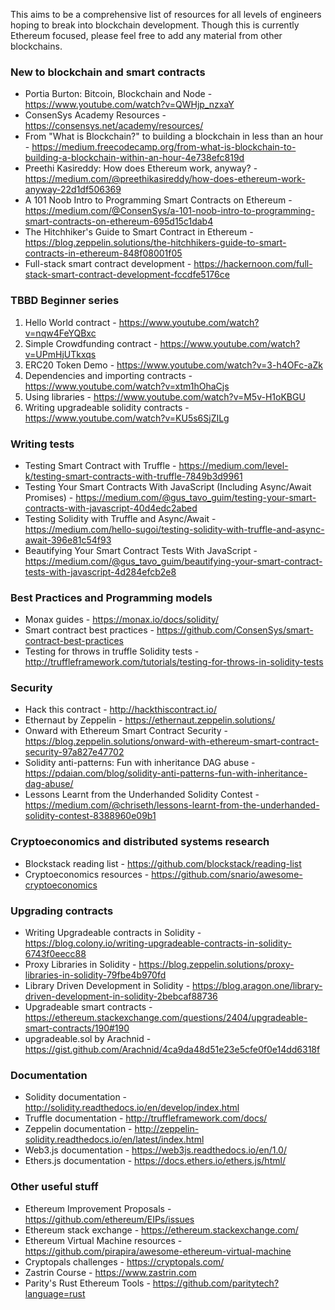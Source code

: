 This aims to be a comprehensive list of resources for all levels of engineers hoping to break into blockchain development. Though this is currently Ethereum focused, please feel free to add any material from other blockchains.

### New to blockchain and smart contracts

- Portia Burton: Bitcoin, Blockchain and Node - https://www.youtube.com/watch?v=QWHjp_nzxaY
- ConsenSys Academy Resources - https://consensys.net/academy/resources/
- From "What is Blockchain?" to building a blockchain in less than an hour - https://medium.freecodecamp.org/from-what-is-blockchain-to-building-a-blockchain-within-an-hour-4e738efc819d
- Preethi Kasireddy: How does Ethereum work, anyway? - https://medium.com/@preethikasireddy/how-does-ethereum-work-anyway-22d1df506369
- A 101 Noob Intro to Programming Smart Contracts on Ethereum - https://medium.com/@ConsenSys/a-101-noob-intro-to-programming-smart-contracts-on-ethereum-695d15c1dab4
- The Hitchhiker's Guide to Smart Contract in Ethereum - https://blog.zeppelin.solutions/the-hitchhikers-guide-to-smart-contracts-in-ethereum-848f08001f05
- Full-stack smart contract development - https://hackernoon.com/full-stack-smart-contract-development-fccdfe5176ce

### TBBD Beginner series

1) Hello World contract - https://www.youtube.com/watch?v=nqw4FeYQBxc
2) Simple Crowdfunding contract - https://www.youtube.com/watch?v=UPmHjUTkxqs
3) ERC20 Token Demo - https://www.youtube.com/watch?v=3-h4OFc-aZk
4) Dependencies and importing contracts - https://www.youtube.com/watch?v=xtm1hOhaCjs
5) Using libraries - https://www.youtube.com/watch?v=M5v-H1oKBGU
6) Writing upgradeable solidity contracts - https://www.youtube.com/watch?v=KU5s6SjZILg

### Writing tests

- Testing Smart Contract with Truffle - https://medium.com/level-k/testing-smart-contracts-with-truffle-7849b3d9961
- Testing Your Smart Contracts With JavaScript (Including Async/Await Promises) - https://medium.com/@gus_tavo_guim/testing-your-smart-contracts-with-javascript-40d4edc2abed
- Testing Solidity with Truffle and Async/Await - https://medium.com/hello-sugoi/testing-solidity-with-truffle-and-async-await-396e81c54f93
- Beautifying Your Smart Contract Tests With JavaScript - https://medium.com/@gus_tavo_guim/beautifying-your-smart-contract-tests-with-javascript-4d284efcb2e8

### Best Practices and Programming models

- Monax guides - https://monax.io/docs/solidity/
- Smart contract best practices - https://github.com/ConsenSys/smart-contract-best-practices
- Testing for throws in truffle Solidity tests - http://truffleframework.com/tutorials/testing-for-throws-in-solidity-tests

### Security

- Hack this contract - http://hackthiscontract.io/
- Ethernaut by Zeppelin - https://ethernaut.zeppelin.solutions/
- Onward with Ethereum Smart Contract Security - https://blog.zeppelin.solutions/onward-with-ethereum-smart-contract-security-97a827e47702
- Solidity anti-patterns: Fun with inheritance DAG abuse - https://pdaian.com/blog/solidity-anti-patterns-fun-with-inheritance-dag-abuse/
- Lessons Learnt from the Underhanded Solidity Contest - https://medium.com/@chriseth/lessons-learnt-from-the-underhanded-solidity-contest-8388960e09b1

### Cryptoeconomics and distributed systems research

- Blockstack reading list - https://github.com/blockstack/reading-list
- Cryptoeconomics resources - https://github.com/snario/awesome-cryptoeconomics

### Upgrading contracts

- Writing Upgradeable contracts in Solidity - https://blog.colony.io/writing-upgradeable-contracts-in-solidity-6743f0eecc88
- Proxy Libraries in Solidity - https://blog.zeppelin.solutions/proxy-libraries-in-solidity-79fbe4b970fd
- Library Driven Development in Solidity - https://blog.aragon.one/library-driven-development-in-solidity-2bebcaf88736
- Upgradeable smart contracts - https://ethereum.stackexchange.com/questions/2404/upgradeable-smart-contracts/190#190
- upgradeable.sol by Arachnid - https://gist.github.com/Arachnid/4ca9da48d51e23e5cfe0f0e14dd6318f

### Documentation

- Solidity documentation - http://solidity.readthedocs.io/en/develop/index.html
- Truffle documentation - http://truffleframework.com/docs/
- Zeppelin documentation - http://zeppelin-solidity.readthedocs.io/en/latest/index.html
- Web3.js documentation - https://web3js.readthedocs.io/en/1.0/
- Ethers.js documentation - https://docs.ethers.io/ethers.js/html/

### Other useful stuff

- Ethereum Improvement Proposals - https://github.com/ethereum/EIPs/issues
- Ethereum stack exchange - https://ethereum.stackexchange.com/
- Ethereum Virtual Machine resources - https://github.com/pirapira/awesome-ethereum-virtual-machine
- Cryptopals challenges - https://cryptopals.com/
- Zastrin Course - https://www.zastrin.com
- Parity's Rust Ethereum Tools - https://github.com/paritytech?language=rust
